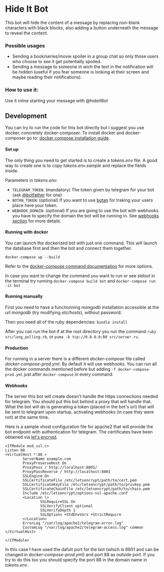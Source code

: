 # Hide It Bot

This bot will hide the content of a message by replacing non-blank characters with black blocks, also adding a button underneath the message to reveal the content.

### Possible usages

* Sending a book/series/movie spoiler in a group chat so only those users who choose to see it get potentially spoiled.
* Sending a message to someone in wich the text in the notification will be hidden (useful if you fear someone is looking at their screen and maybe reading their notifications).

### How to use it:

Use it inline starting your message with @hideitBot

## Development

You can try to run the code for this bot directly but I suggest you use docker, concretely docker-composer. To install docker and docker-composer go to: [docker compose installation guide](https://docs.docker.com/compose/install/).

#### Set up

The only thing you need to get started is to create a *tokens.env* file. A good way to create one is to copy *tokens.env.sample* and replace the fields inside. 

Parameters in *tokens.env*:

* `TELEGRAM_TOKEN`: (mandatory) The token given by telegram for your bot (ask [@botfather](https://telegram.me/botfather) for one)
* `BOTAN_TOKEN`: (optional) If you want to use [botan](http://botan.io/) for traking your users place here your token.
* `WEBHOOK_DOMAIN`: (optional) If you are going to use the bot with webhooks you have to specify the domain the bot will be running in. See [webhooks section](#webhooks) for more details.

#### Running with docker

You can launch the dockerized bot with just one command. This will launch the database first and then the bot and connect them together.

`docker-compose up --build`

Refer to the [docker-compose command documentation](https://docs.docker.com/compose/reference/up/) for more options.

In case you want to change the command you want to run or see *stdout* in the terminal try running `docker-compose build bot` and `docker-compose run -it bot`

#### Running manually

First you need to have a functionning mongodb installation accessible at the url *mongodb* (try modifying *etc/hosts*), without password.

Then you need all of the ruby dependencies: `bundle install`

After you can run the bot if at the root directory you run the command `ruby src/long_polling.rb`, or `puma -b tcp://0.0.0.0:80 src/server.ru`.

#### Production

For running in a server there is a different *docker-compose* file called *docker-compose-prod.yml*. By default it will use webhooks. You can run all the docker commands mentioned before but adding `-f docker-compose-prod.yml` just after `docker-compose` in every command.

#### Webhooks

The server this bot will create doesn't handle the https connections needed for telegram. You should put this bot behind a proxy that will handle that. What the bot will do is generating a token (placed in the bot's url) that will be sent to telegram upon startup, activating webhooks (in case they were not) at the same time.

Here is a sample vhost configuration file for apache2 that will provide the bot endpoint with authentication for telegram. The certificates have been obtained via [let's encrypt](http://letsencrypt.org/).

```
<IfModule mod_ssl.c>
Listen 88
<VirtualHost *:88 >
        ServerName example.com
        ProxyPreserveHost On
        ProxyPass / http://localhost:8801/
        ProxyPassReverse / http://localhost:8801
        SSLEngine On
        SSLCertificateFile /etc/letsencrypt/path/to/cert.pem
        SSLCertificateKeyFile /etc/letsencrypt/path/to/privkey.pem
        SSLCertificateChainFile /etc/letsencrypt/path/to/chain.pem
        Include /etc/letsencrypt/options-ssl-apache.conf
        <Location \>
                SSLRequireSSL On
                SSLVerifyClient optional
                SSLVerifyDepth 1
                SSLOptions +StdEnvVars +StrictRequire
        </Location>
        ErrorLog "/var/log/apache2/telegram-error.log"
        CustomLog "/var/log/apache2/telegram-access.log" common
</VirtualHost>

</IfModule>
```

In this case I have used the dafult port for the bot (which is 8801 and can be changed in *docker-compose-prod.yml*) and port 88 as outside port. If you try to do this too you should specify the port 88 in the domain name in *tokens.env*.




